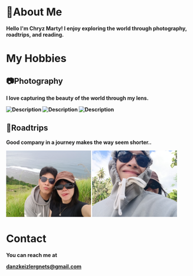 <head>
    <h1>📍About Me</h1>

<section>
        <img src="images/profile.jpg" alt
        <p><strong>Hello I'm Chryz Marty! I enjoy exploring the world through photography, roadtrips, and reading.<strong/></p>
    </section>

<!DOCTYPE html>
<head>
    <h1>My Hobbies</h1>

</head>
<body>
    <h2>📷Photography</h2>
    <p>I love capturing the beauty of the world through my lens.</p>
    <img src="IMG20241110134939.jpg" alt="Description" width="170" height="180">
    <img src="IMG20241110115505.jpg" alt="Description" width="190" height="180">
    <img src="IMG20241111104251.jpg" alt="Description" width="190" height="180">

</head>
    <body>
    <h2>🛵Roadtrips</h2>
     <p>Good company in a journey makes the way seem shorter..</p>
     <img src="IMG20241110115749.jpg" alt="Description" width="230" height="180">
    <img src="IMG20241111092108.jpg" alt="Description" width="230" height="180">
               
<!DOCTYPE html>
<html>
<head>
    <link rel="stylesheet" href="css/style.css">
</head>
<body>
    <h1>Contact</h1>
    <p>You can reach me at</p> <a href="email.html">danzkeizlergnets@gmail.com</a>       

